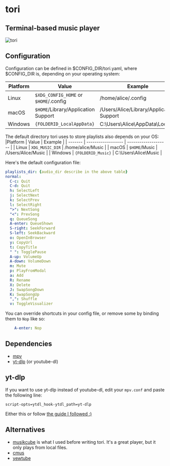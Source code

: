 # tori
## Terminal-based music player

![tori](https://user-images.githubusercontent.com/8211902/230677856-02e4886e-84bf-4d21-ad70-0a625df4f24a.jpg)

## Configuration
Configuration can be defined in $CONFIG_DIR/tori.yaml, where $CONFIG_DIR is, depending on your operating system:

|Platform | Value                                 | Example                                  |
| ------- | ------------------------------------- | ---------------------------------------- |
| Linux   | `$XDG_CONFIG_HOME` or `$HOME`/.config | /home/alice/.config                      |
| macOS   | `$HOME`/Library/Application Support   | /Users/Alice/Library/Application Support |
| Windows | `{FOLDERID_LocalAppData}`             | C:\Users\Alice\AppData\Local             |

The default directory tori uses to store playlists also depends on your OS:
|Platform | Value              | Example              |
| ------- | ------------------ | -------------------- |
| Linux   | `XDG_MUSIC_DIR`    | /home/alice/Music    |
| macOS   | `$HOME`/Music      | /Users/Alice/Music   |
| Windows | `{FOLDERID_Music}` | C:\Users\Alice\Music |

Here's the default configuration file:
```yaml
playlists_dir: {audio_dir describe in the above table}
normal:
  C-c: Quit
  C-d: Quit
  h: SelectLeft
  j: SelectNext
  k: SelectPrev
  l: SelectRight
  ">": NextSong
  "<": PrevSong
  q: QueueSong
  A-enter: QueueShown
  S-right: SeekForward
  S-left: SeekBackward
  o: OpenInBrowser
  y: CopyUrl
  t: CopyTitle
  " ": TogglePause
  A-up: VolumeUp
  A-down: VolumeDown
  m: Mute
  p: PlayFromModal
  a: Add
  R: Rename
  X: Delete
  J: SwapSongDown
  K: SwapSongUp
  ",": Shuffle
  v: ToggleVisualizer
```

You can override shortcuts in your config file, or remove some by binding them to `Nop` like so:
```yaml
    A-enter: Nop
```

## Dependencies
- [mpv](https://mpv.io/)
- [yt-dlp](https://github.com/yt-dlp/yt-dlp) (or youtube-dl)

## yt-dlp
If you want to use yt-dlp instead of youtube-dl, edit your `mpv.conf` and paste the following line:
```
script-opts=ytdl_hook-ytdl_path=yt-dlp
```

Either this or follow [the guide I followed :)](https://www.funkyspacemonkey.com/replace-youtube-dl-with-yt-dlp-how-to-make-mpv-work-with-yt-dlp)

## Alternatives
- [musikcube](https://github.com/clangen/musikcube) is what I used before writing tori.
  It's a great player, but it only plays from local files.
- [cmus](https://cmus.github.io/)
- [yewtube](https://github.com/mps-youtube/yewtube)
